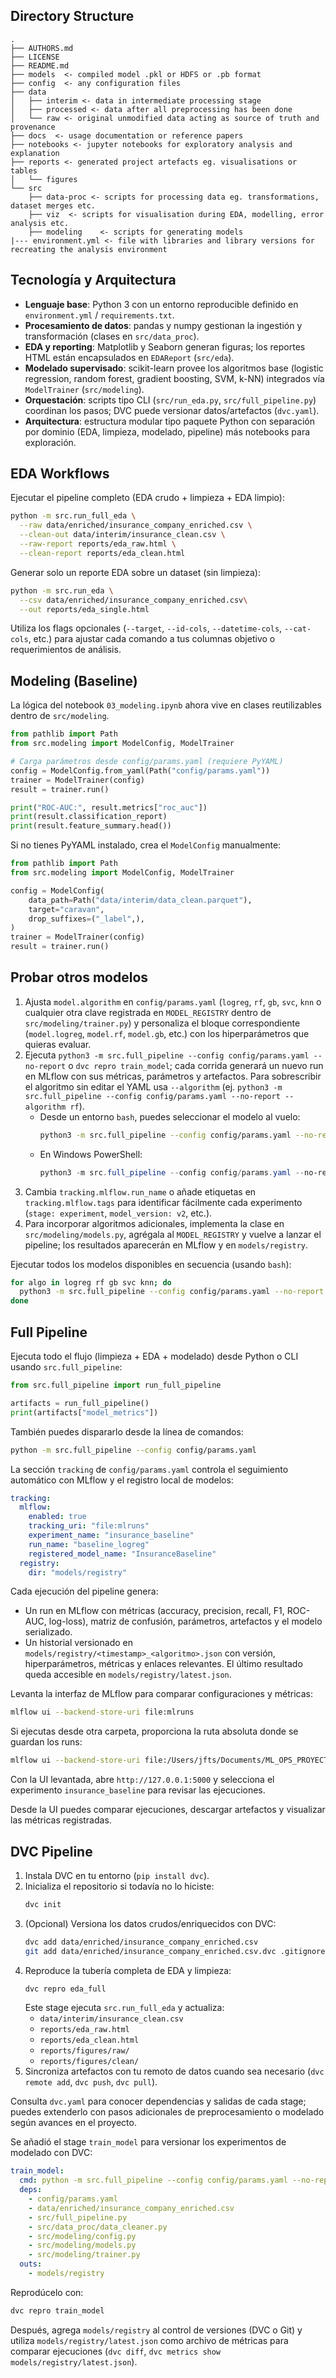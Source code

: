 Directory Structure
--------------------

    .
    ├── AUTHORS.md
    ├── LICENSE
    ├── README.md
    ├── models  <- compiled model .pkl or HDFS or .pb format
    ├── config  <- any configuration files
    ├── data
    │   ├── interim <- data in intermediate processing stage
    │   ├── processed <- data after all preprocessing has been done
    │   └── raw <- original unmodified data acting as source of truth and provenance
    ├── docs  <- usage documentation or reference papers
    ├── notebooks <- jupyter notebooks for exploratory analysis and explanation 
    ├── reports <- generated project artefacts eg. visualisations or tables
    │   └── figures
    └── src
        ├── data-proc <- scripts for processing data eg. transformations, dataset merges etc. 
        ├── viz  <- scripts for visualisation during EDA, modelling, error analysis etc. 
        ├── modeling    <- scripts for generating models
    |--- environment.yml <- file with libraries and library versions for recreating the analysis environment



Tecnología y Arquitectura
-------------------------
- **Lenguaje base**: Python 3 con un entorno reproducible definido en `environment.yml` / `requirements.txt`.
- **Procesamiento de datos**: pandas y numpy gestionan la ingestión y transformación (clases en `src/data_proc`).
- **EDA y reporting**: Matplotlib y Seaborn generan figuras; los reportes HTML están encapsulados en `EDAReport` (`src/eda`).
- **Modelado supervisado**: scikit-learn provee los algoritmos base (logistic regression, random forest, gradient boosting, SVM, k-NN) integrados vía `ModelTrainer` (`src/modeling`).
- **Orquestación**: scripts tipo CLI (`src/run_eda.py`, `src/full_pipeline.py`) coordinan los pasos; DVC puede versionar datos/artefactos (`dvc.yaml`).
- **Arquitectura**: estructura modular tipo paquete Python con separación por dominio (EDA, limpieza, modelado, pipeline) más notebooks para exploración.

EDA Workflows
-------------

Ejecutar el pipeline completo (EDA crudo + limpieza + EDA limpio):

```bash
python -m src.run_full_eda \
  --raw data/enriched/insurance_company_enriched.csv \
  --clean-out data/interim/insurance_clean.csv \
  --raw-report reports/eda_raw.html \
  --clean-report reports/eda_clean.html
```

Generar solo un reporte EDA sobre un dataset (sin limpieza):

```bash
python -m src.run_eda \
  --csv data/enriched/insurance_company_enriched.csv\
  --out reports/eda_single.html
```

Utiliza los flags opcionales (`--target`, `--id-cols`, `--datetime-cols`, `--cat-cols`, etc.) para ajustar cada comando a tus columnas objetivo o requerimientos de análisis.

Modeling (Baseline)
-------------------

La lógica del notebook `03_modeling.ipynb` ahora vive en clases reutilizables dentro de `src/modeling`.

```python
from pathlib import Path
from src.modeling import ModelConfig, ModelTrainer

# Carga parámetros desde config/params.yaml (requiere PyYAML)
config = ModelConfig.from_yaml(Path("config/params.yaml"))
trainer = ModelTrainer(config)
result = trainer.run()

print("ROC-AUC:", result.metrics["roc_auc"])
print(result.classification_report)
print(result.feature_summary.head())
```

Si no tienes PyYAML instalado, crea el `ModelConfig` manualmente:

```python
from pathlib import Path
from src.modeling import ModelConfig, ModelTrainer

config = ModelConfig(
    data_path=Path("data/interim/data_clean.parquet"),
    target="caravan",
    drop_suffixes=("_label",),
)
trainer = ModelTrainer(config)
result = trainer.run()
```

Probar otros modelos
--------------------

1. Ajusta `model.algorithm` en `config/params.yaml` (`logreg`, `rf`, `gb`, `svc`, `knn` o cualquier otra clave registrada en `MODEL_REGISTRY` dentro de `src/modeling/trainer.py`) y personaliza el bloque correspondiente (`model.logreg`, `model.rf`, `model.gb`, etc.) con los hiperparámetros que quieras evaluar.
2. Ejecuta `python3 -m src.full_pipeline --config config/params.yaml --no-report` o `dvc repro train_model`; cada corrida generará un nuevo run en MLflow con sus métricas, parámetros y artefactos. Para sobrescribir el algoritmo sin editar el YAML usa `--algorithm` (ej. `python3 -m src.full_pipeline --config config/params.yaml --no-report --algorithm rf`).
   - Desde un entorno `bash`, puedes seleccionar el modelo al vuelo:  
     ```bash
     python3 -m src.full_pipeline --config config/params.yaml --no-report --algorithm gb
     ```
   - En Windows PowerShell:  
     ```powershell
     python3 -m src.full_pipeline --config config/params.yaml --no-report --algorithm svc
     ```
3. Cambia `tracking.mlflow.run_name` o añade etiquetas en `tracking.mlflow.tags` para identificar fácilmente cada experimento (`stage: experiment`, `model_version: v2`, etc.).
4. Para incorporar algoritmos adicionales, implementa la clase en `src/modeling/models.py`, agrégala al `MODEL_REGISTRY` y vuelve a lanzar el pipeline; los resultados aparecerán en MLflow y en `models/registry`.

Ejecutar todos los modelos disponibles en secuencia (usando `bash`):

```bash
for algo in logreg rf gb svc knn; do
  python3 -m src.full_pipeline --config config/params.yaml --no-report --algorithm "$algo"
done
```

Full Pipeline
-------------

Ejecuta todo el flujo (limpieza + EDA + modelado) desde Python o CLI usando `src.full_pipeline`:

```python
from src.full_pipeline import run_full_pipeline

artifacts = run_full_pipeline()
print(artifacts["model_metrics"])
```

También puedes dispararlo desde la línea de comandos:

```bash
python -m src.full_pipeline --config config/params.yaml
```

La sección `tracking` de `config/params.yaml` controla el seguimiento automático con MLflow y el registro local de modelos:

```yaml
tracking:
  mlflow:
    enabled: true
    tracking_uri: "file:mlruns"
    experiment_name: "insurance_baseline"
    run_name: "baseline_logreg"
    registered_model_name: "InsuranceBaseline"
  registry:
    dir: "models/registry"
```

Cada ejecución del pipeline genera:
- Un run en MLflow con métricas (accuracy, precision, recall, F1, ROC-AUC, log-loss), matriz de confusión, parámetros, artefactos y el modelo serializado.
- Un historial versionado en `models/registry/<timestamp>_<algoritmo>.json` con versión, hiperparámetros, métricas y enlaces relevantes. El último resultado queda accesible en `models/registry/latest.json`.

Levanta la interfaz de MLflow para comparar configuraciones y métricas:

```bash
mlflow ui --backend-store-uri file:mlruns
```

Si ejecutas desde otra carpeta, proporciona la ruta absoluta donde se guardan los runs:

```bash
mlflow ui --backend-store-uri file:/Users/jfts/Documents/ML_OPS_PROYECT/mlops_proyect/mlruns
```

Con la UI levantada, abre `http://127.0.0.1:5000` y selecciona el experimento `insurance_baseline` para revisar las ejecuciones.

Desde la UI puedes comparar ejecuciones, descargar artefactos y visualizar las métricas registradas.

DVC Pipeline
------------

1. Instala DVC en tu entorno (`pip install dvc`).
2. Inicializa el repositorio si todavía no lo hiciste:
   ```bash
   dvc init
   ```
3. (Opcional) Versiona los datos crudos/enriquecidos con DVC:
   ```bash
   dvc add data/enriched/insurance_company_enriched.csv
   git add data/enriched/insurance_company_enriched.csv.dvc .gitignore
   ```
4. Reproduce la tubería completa de EDA y limpieza:
   ```bash
   dvc repro eda_full
   ```
   Este stage ejecuta `src.run_full_eda` y actualiza:
   - `data/interim/insurance_clean.csv`
   - `reports/eda_raw.html`
   - `reports/eda_clean.html`
   - `reports/figures/raw/`
   - `reports/figures/clean/`
5. Sincroniza artefactos con tu remoto de datos cuando sea necesario (`dvc remote add`, `dvc push`, `dvc pull`).

Consulta `dvc.yaml` para conocer dependencias y salidas de cada stage; puedes extenderlo con pasos adicionales de preprocesamiento o modelado según avances en el proyecto.

Se añadió el stage `train_model` para versionar los experimentos de modelado con DVC:

```yaml
train_model:
  cmd: python -m src.full_pipeline --config config/params.yaml --no-report
  deps:
    - config/params.yaml
    - data/enriched/insurance_company_enriched.csv
    - src/full_pipeline.py
    - src/data_proc/data_cleaner.py
    - src/modeling/config.py
    - src/modeling/models.py
    - src/modeling/trainer.py
  outs:
    - models/registry
```

Reprodúcelo con:

```bash
dvc repro train_model
```

Después, agrega `models/registry` al control de versiones (DVC o Git) y utiliza `models/registry/latest.json` como archivo de métricas para comparar ejecuciones (`dvc diff`, `dvc metrics show models/registry/latest.json`).
   
